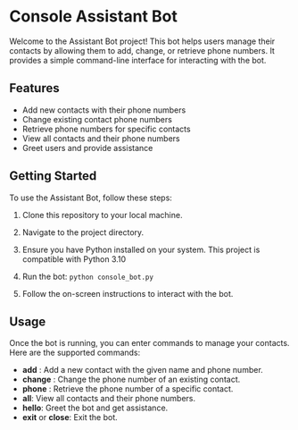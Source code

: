 # Console Assistant Bot

Welcome to the Assistant Bot project! This bot helps users manage their contacts by allowing them to add, change, or retrieve phone numbers. It provides a simple command-line interface for interacting with the bot.

## Features

- Add new contacts with their phone numbers
- Change existing contact phone numbers
- Retrieve phone numbers for specific contacts
- View all contacts and their phone numbers
- Greet users and provide assistance

## Getting Started

To use the Assistant Bot, follow these steps:

1. Clone this repository to your local machine.
2. Navigate to the project directory.
3. Ensure you have Python installed on your system. This project is compatible with Python 3.10
4. Run the bot:
   ```python console_bot.py```
   
5. Follow the on-screen instructions to interact with the bot.
 
## Usage

Once the bot is running, you can enter commands to manage your contacts. Here are the supported commands:

 - **add** <name> <phone>: Add a new contact with the given name and phone number.
 - **change** <name> <phone>: Change the phone number of an existing contact.
 - **phone** <name>: Retrieve the phone number of a specific contact.
 - **all**: View all contacts and their phone numbers.
 - **hello**: Greet the bot and get assistance.
 - **exit** or **close**: Exit the bot.
 

